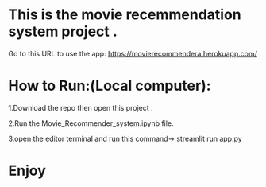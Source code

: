 # This is the movie recemmendation system project .

 Go to this URL to use the app: https://movierecommendera.herokuapp.com/

# How to Run:(Local computer):

 1.Download the repo then open this project .

 2.Run the Movie_Recommender_system.ipynb file.

 3.open the editor terminal and run this command-> streamlit run app.py
 
 # Enjoy

